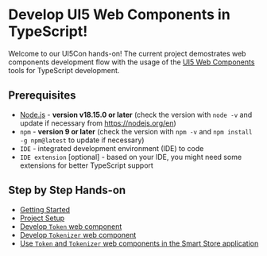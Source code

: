 # Develop UI5 Web Components in TypeScript!

Welcome to our UI5Con hands-on! The current project demostrates web components development flow with the usage of the [UI5 Web Components](https://github.com/SAP/ui5-webcomponents) tools for TypeScript development.


## Prerequisites
- [Node.js](https://nodejs.org/) - **version v18.15.0 or later** (check the version with `node -v` and update if necessary from https://nodejs.org/en)
- `npm` - **version 9 or later** (check the version with `npm -v` and `npm install -g npm@latest` to update if necessary)
- `IDE` - integrated development environment (IDE) to code
- `IDE extension` [optional] - based on your IDE, you might need some extensions for better TypeScript support


## Step by Step Hands-on

- [Getting Started](./docs/1_Getting_Started.md)
- [Project Setup](./docs/1_Project_Setup.md)
- [Develop `Token` web component](./docs/2_Develop_Token.md)
- [Develop `Tokenizer` web component](./docs/3_Develop_Tokenizer.md)
- [Use `Token` and `Tokenizer` web components in the Smart Store application](./docs/4_Use_in_Smart_Store_app.md)
